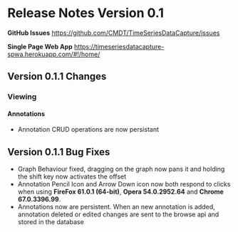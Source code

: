 # Release Notes Version 0.1

**GitHub Issues** https://github.com/CMDT/TimeSeriesDataCapture/issues

**Single Page Web App** https://timeseriesdatacapture-spwa.herokuapp.com/#!/home/

## Version 0.1.1 Changes

### Viewing

#### Annotations
- Annotation CRUD operations are now persistant 


## Version 0.1.1 Bug Fixes
- Graph Behaviour fixed, dragging on the graph now pans it and holding the shift key now activates the offset
- Annotation Pencil Icon and Arrow Down icon now both respond to clicks when using **FireFox 61.0.1 (64-bit)**, **Opera 54.0.2952.64** and **Chrome 67.0.3396.99**.
- Annotations now are persistent. When an new annotation is added, annotation deleted or edited changes are sent to the browse api and stored in the database



 
